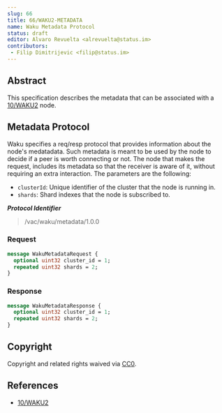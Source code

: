 ```yaml
---
slug: 66
title: 66/WAKU2-METADATA
name: Waku Metadata Protocol
status: draft
editor: Alvaro Revuelta <alrevuelta@status.im>
contributors:
 - Filip Dimitrijevic <filip@status.im>
---
```


## Abstract

This specification describes the metadata
that can be associated with a [10/WAKU2](/waku/standards/core/10/waku2.md) node.

## Metadata Protocol

Waku specifies a req/resp protocol that provides information about the node's medatadata.
Such metadata is meant to be used by the node to decide if a peer is worth connecting
or not.
The node that makes the request,
includes its metadata so that the receiver is aware of it,
without requiring an extra interaction.
The parameters are the following:

* `clusterId`: Unique identifier of the cluster that the node is running in.
* `shards`: Shard indexes that the node is subscribed to.

***Protocol Identifier***

> /vac/waku/metadata/1.0.0

### Request

```protobuf
message WakuMetadataRequest {
  optional uint32 cluster_id = 1;
  repeated uint32 shards = 2;
}
```

### Response

```protobuf
message WakuMetadataResponse {
  optional uint32 cluster_id = 1;
  repeated uint32 shards = 2;
}
```

## Copyright

Copyright and related rights waived via
[CC0](https://creativecommons.org/publicdomain/zero/1.0/).

## References

* [10/WAKU2](/waku/standards/core/10/waku2.md)
